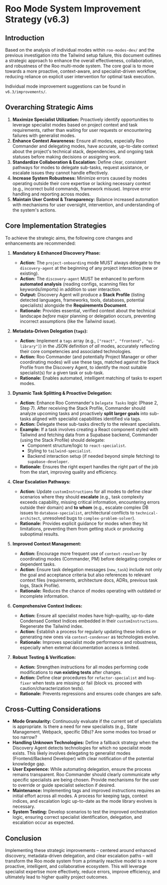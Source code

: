# Roo Mode System Improvement Strategy (v6.3)

## Introduction

Based on the analysis of individual modes within `roo-modes-dev/` and the previous investigation into the Tailwind setup failure, this document outlines a strategic approach to enhance the overall effectiveness, collaboration, and robustness of the Roo multi-mode system. The core goal is to move towards a more proactive, context-aware, and specialist-driven workflow, reducing reliance on explicit user intervention for optimal task execution.

Individual mode improvement suggestions can be found in `v6.3/improvements/`.

## Overarching Strategic Aims

1.  **Maximize Specialist Utilization:** Proactively identify opportunities to leverage specialist modes based on project context and task requirements, rather than waiting for user requests or encountering failures with generalist modes.
2.  **Enhance Context Awareness:** Ensure all modes, especially Roo Commander and delegating modes, have accurate, up-to-date context about the project's technical stack, dependencies, and ongoing task statuses before making decisions or assigning work.
3.  **Standardize Collaboration & Escalation:** Define clear, consistent pathways for modes to delegate sub-tasks, request assistance, or escalate issues they cannot handle effectively.
4.  **Increase System Robustness:** Minimize errors caused by modes operating outside their core expertise or lacking necessary context (e.g., incorrect build commands, framework misuse). Improve error handling and reporting across modes.
5.  **Maintain User Control & Transparency:** Balance increased automation with mechanisms for user oversight, intervention, and understanding of the system's actions.

## Core Implementation Strategies

To achieve the strategic aims, the following core changes and enhancements are recommended:

1.  **Mandatory & Enhanced Discovery Phase:**
    *   **Action:** The `project-onboarding` mode MUST always delegate to the `discovery-agent` at the beginning of any project interaction (new or existing).
    *   **Action:** The `discovery-agent` MUST be enhanced to perform **automated analysis** (reading configs, scanning files for keywords/imports) in addition to user interaction.
    *   **Output:** Discovery Agent will produce a **Stack Profile** (listing detected languages, frameworks, tools, databases, potential specialists) alongside the **Requirements Document**.
    *   **Rationale:** Provides essential, verified context about the technical landscape *before* major planning or delegation occurs, preventing incorrect assumptions (like the Tailwind issue).

2.  **Metadata-Driven Delegation (`tags`):**
    *   **Action:** Implement a `tags` array (e.g., `["react", "frontend", "ui-library"]`) in the JSON definition of *all* modes, accurately reflecting their core competencies and associated technologies.
    *   **Action:** Roo Commander (and potentially Project Manager or other coordinating modes) will use these tags, matched against the Stack Profile from the Discovery Agent, to identify the most suitable specialist(s) for a given task or sub-task.
    *   **Rationale:** Enables automated, intelligent matching of tasks to expert modes.

3.  **Dynamic Task Splitting & Proactive Delegation:**
    *   **Action:** Enhance Roo Commander's `Delegate Tasks` logic (Phase 2, Step 7). After receiving the Stack Profile, Commander should analyze upcoming tasks and proactively **split larger goals** into sub-tasks aligned with specialist capabilities identified via tags.
    *   **Action:** Delegate these sub-tasks directly to the relevant specialists.
    *   **Example:** If a task involves creating a React component styled with Tailwind and fetching data from a Supabase backend, Commander (using the Stack Profile) should delegate:
        *   Component structure/logic to `react-specialist`.
        *   Styling to `tailwind-specialist`.
        *   Backend interaction setup (if needed beyond simple fetching) to `supabase-developer`.
    *   **Rationale:** Ensures the right expert handles the right part of the job from the start, improving quality and efficiency.

4.  **Clear Escalation Pathways:**
    *   **Action:** Update `customInstructions` for all modes to define clear scenarios where they should **escalate** (e.g., task complexity exceeds capability, missing critical information, encountering errors outside their domain) and **to whom** (e.g., escalate complex DB issues to `database-specialist`, architectural conflicts to `technical-architect`, unresolved bugs to `complex-problem-solver`).
    *   **Rationale:** Provides explicit guidance for modes when they hit limitations, preventing them from getting stuck or producing suboptimal results.

5.  **Improved Context Management:**
    *   **Action:** Encourage more frequent use of `context-resolver` by coordinating modes (Commander, PM) before delegating complex or dependent tasks.
    *   **Action:** Ensure task delegation messages (`new_task`) include not only the goal and acceptance criteria but also references to relevant context files (requirements, architecture docs, ADRs, previous task logs, Stack Profile).
    *   **Rationale:** Reduces the chance of modes operating with outdated or incomplete information.

6.  **Comprehensive Context Indices:**
    *   **Action:** Ensure all specialist modes have high-quality, up-to-date Condensed Context Indices embedded in their `customInstructions`. Regenerate the Tailwind index.
    *   **Action:** Establish a process for regularly updating these indices or generating new ones via `context-condenser` as technologies evolve.
    *   **Rationale:** Improves specialist mode performance and robustness, especially when external documentation access is limited.

7.  **Robust Testing & Verification:**
    *   **Action:** Strengthen instructions for all modes performing code modifications to **run existing tests** after changes.
    *   **Action:** Define clear procedures for `refactor-specialist` and `bug-fixer` when tests are missing or fail (block vs. proceed with caution/characterization tests).
    *   **Rationale:** Prevents regressions and ensures code changes are safe.

## Cross-Cutting Considerations

*   **Mode Granularity:** Continuously evaluate if the current set of specialists is appropriate. Is there a need for new specialists (e.g., State Management, Webpack, specific DBs)? Are some modes too broad or too narrow?
*   **Handling Unknown Technologies:** Define a fallback strategy when the Discovery Agent detects technologies for which no specialist mode exists. This likely involves delegating to generalist modes (Frontend/Backend Developer) with clear notification of the potential knowledge gap.
*   **User Experience:** While automating delegation, ensure the process remains transparent. Roo Commander should clearly communicate *why* specific specialists are being chosen. Provide mechanisms for the user to override or guide specialist selection if desired.
*   **Maintenance:** Implementing tags and improved instructions requires an initial effort across all modes. A process for keeping tags, context indices, and escalation logic up-to-date as the mode library evolves is necessary.
*   **System Testing:** Develop scenarios to test the improved orchestration logic, ensuring correct specialist identification, delegation, and escalation occur as expected.

## Conclusion

Implementing these strategic improvements – centered around enhanced discovery, metadata-driven delegation, and clear escalation paths – will transform the Roo mode system from a primarily reactive model to a more proactive, intelligent, and collaborative ecosystem. This will leverage specialist expertise more effectively, reduce errors, improve efficiency, and ultimately lead to higher quality project outcomes.